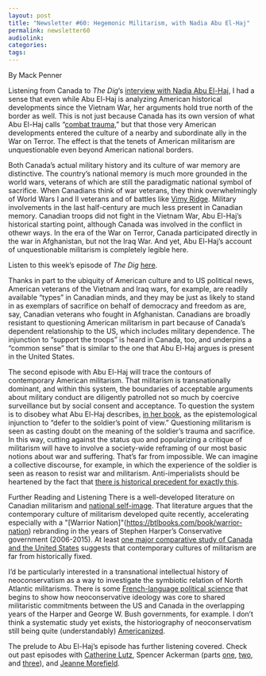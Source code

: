 ```yaml
---
layout: post
title: "Newsletter #60: Hegemonic Militarism, with Nadia Abu El-Haj"
permalink: newsletter60
audiolink: 
categories: 
tags: 
---
```


By Mack Penner

Listening from Canada to *The Dig*’s [interview with Nadia Abu El-Haj](https://thedigradio.com/podcast/combat-trauma-w-nadia-abu-el-haj), I had a sense that even while Abu El-Haj is analyzing American historical developments since the Vietnam War, her arguments hold true north of the border as well. This is not just because Canada has its own version of what Abu El-Haj calls “[combat trauma](https://www.versobooks.com/books/4051-combat-trauma),” but that those very American developments entered the culture of a nearby and subordinate ally in the War on Terror. The effect is that the tenets of American militarism are unquestionable even beyond American national borders. 

Both Canada’s actual military history and its culture of war memory are distinctive. The country’s national memory is much more grounded in the world wars, veterans of which are still the paradigmatic national symbol of sacrifice. When Canadians think of war veterans, they think overwhelmingly of World Wars I and II veterans and of battles like [Vimy Ridge](https://www.thecanadianencyclopedia.ca/en/article/vimy-ridge). Military involvements in the last half-century are much less present in Canadian memory. Canadian troops did not fight in the Vietnam War, Abu El-Haj’s historical starting point, although Canada was involved in the conflict in othewr ways. In the era of the War on Terror, Canada participated directly in the war in Afghanistan, but not the Iraq War. And yet, Abu El-Haj’s account of unquestionable militarism is completely legible here. 

Listen to this week’s episode of *The Dig* [here](https://thedigradio.com/podcast/combat-trauma-w-nadia-abu-el-haj/). 

Thanks in part to the ubiquity of American culture and to US political news, American veterans of the Vietnam and Iraq wars, for example, are readily available “types” in Canadian minds, and they may be just as likely to stand in as exemplars of sacrifice on behalf of democracy and freedom as are, say, Canadian veterans who fought in Afghanistan. Canadians are broadly resistant to questioning American militarism in part because of Canada’s dependent relationship to the US, which includes military dependence. The injunction to “support the troops” is heard in Canada, too, and underpins a “common sense” that is similar to the one that Abu El-Haj argues is present in the United States. 

The second episode with Abu El-Haj will trace the contours of contemporary American militarism. That militarism is transnationally dominant, and within this system, the boundaries of acceptable arguments about military conduct are diligently patrolled not so much by coercive surveillance but by social consent and acceptance. To question the system is to disobey what Abu El-Haj describes, [in her book](https://www.versobooks.com/books/4051-combat-trauma), as the epistemological injunction to “defer to the soldier’s point of view.” Questioning militarism is seen as casting doubt on the meaning of the soldier’s trauma and sacrifice. In this way, cutting against the status quo and popularizing a critique of militarism will have to involve a society-wide reframing of our most basic notions about war and suffering. That’s far from impossible. We can imagine a collective discourse, for example, in which the experience of the soldier is seen as reason to resist war and militarism. Anti-imperialists should be heartened by the fact that [there is historical precedent for exactly this](https://btlbooks.com/book/the-vimy-trap). 

Further Reading and Listening 
There is a well-developed literature on Canadian militarism and [national self-image](https://gooselane.com/products/what-we-talk-about-when-we-talk-about-war). That literature argues that the contemporary culture of militarism developed quite recently, accelerating especially with a "[Warrior Nation]"(https://btlbooks.com/book/warrior-nation) rebranding in the years of Stephen Harper’s Conservative government (2006-2015). At least [one major comparative study of Canada and the United States](https://utorontopress.com/9781442612501/living-with-war) suggests that contemporary cultures of militarism are far from historically fixed. 

I’d be particularly interested in a transnational intellectual history of neoconservatism as a way to investigate the symbiotic relation of North Atlantic militarisms. There is some [French-language political science](https://www.erudit.org/en/journals/ei/2014-v45-n4-ei01825) that begins to show how neoconservative ideology was core to shared militaristic commitments between the US and Canada in the overlapping years of the Harper and George W. Bush governments, for example. I don’t think a systematic study yet exists, the historiography of neoconservatism still being quite (understandably) [Americanized](https://www.hup.harvard.edu/catalog.php?isbn=9780674060708). 

The prelude to Abu El-Haj’s episode has further listening covered. Check out past episodes with [Catherine Lutz](https://thedigradio.com/podcast/troop-veneration-and-us-empire-with-catherine-lutz), Spencer Ackerman (parts [one](https://thedigradio.com/podcast/war-on-terror-w-spencer-ackerman-part-1), [two](https://thedigradio.com/podcast/war-on-terror-w-spencer-ackerman-part-2), and [three](https://thedigradio.com/podcast/war-on-terror-w-spencer-ackerman-part-3)), and [Jeanne Morefield](https://thedigradio.com/podcast/empires-without-imperialism-with-jeanne-morefield). 
